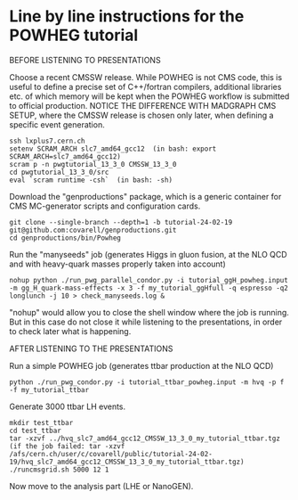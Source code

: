 # Line by line instructions for the POWHEG tutorial

BEFORE LISTENING TO PRESENTATIONS

Choose a recent CMSSW release. While POWHEG is not CMS code, this is useful to define a precise set of
C++/fortran compilers, additional libraries etc. of which memory will be kept when the POWHEG workflow is 
submitted to official production. NOTICE THE DIFFERENCE WITH MADGRAPH CMS SETUP, where the CMSSW release is chosen
only later, when defining a specific event generation.

```
ssh lxplus7.cern.ch
setenv SCRAM_ARCH slc7_amd64_gcc12  (in bash: export SCRAM_ARCH=slc7_amd64_gcc12)
scram p -n pwgtutorial_13_3_0 CMSSW_13_3_0
cd pwgtutorial_13_3_0/src
eval `scram runtime -csh`  (in bash: -sh)
```

Download the "genproductions" package, which is a generic container for CMS MC-generator scripts and configuration cards. 

```
git clone --single-branch --depth=1 -b tutorial-24-02-19 git@github.com:covarell/genproductions.git
cd genproductions/bin/Powheg
```

Run the "manyseeds" job (generates Higgs in gluon fusion, at the NLO QCD and with heavy-quark masses properly
taken into account)

```
nohup python ./run_pwg_parallel_condor.py -i tutorial_ggH_powheg.input -m gg_H_quark-mass-effects -x 3 -f my_tutorial_ggHfull -q espresso -q2 longlunch -j 10 > check_manyseeds.log &
``` 

"nohup" would allow you to close the shell window where the job is running. But in this case do not close it while listening to the presentations, in order to check later what is happening.

AFTER LISTENING TO THE PRESENTATIONS

Run a simple POWHEG job (generates ttbar production at the NLO QCD)

```
python ./run_pwg_condor.py -i tutorial_ttbar_powheg.input -m hvq -p f -f my_tutorial_ttbar 
```

Generate 3000 ttbar LH events.

```
mkdir test_ttbar
cd test_ttbar
tar -xzvf ../hvq_slc7_amd64_gcc12_CMSSW_13_3_0_my_tutorial_ttbar.tgz
(if the job failed: tar -xzvf /afs/cern.ch/user/c/covarell/public/tutorial-24-02-19/hvq_slc7_amd64_gcc12_CMSSW_13_3_0_my_tutorial_ttbar.tgz)
./runcmsgrid.sh 5000 12 1
```

Now move to the analysis part (LHE or NanoGEN).